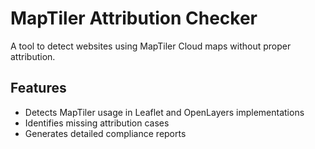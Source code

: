 # MapTiler Attribution Checker

A tool to detect websites using MapTiler Cloud maps without proper attribution.

## Features
- Detects MapTiler usage in Leaflet and OpenLayers implementations
- Identifies missing attribution cases
- Generates detailed compliance reports
